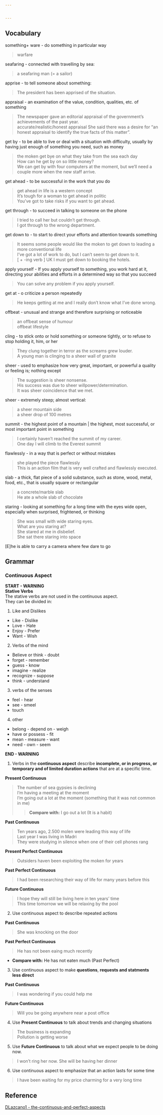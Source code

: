 ```yaml
---


---
```


<h2 id="vocabulary">Vocabulary</h2>
<p>something+ ware  - do something in particular way</p>
<blockquote>
<p>warfare</p>
</blockquote>
<p>seafaring - connected with travelling by sea:</p>
<blockquote>
<p>a seafaring man (= a sailor)</p>
</blockquote>
<p>apprise - to tell someone about something:</p>
<blockquote>
<p>The president has been apprised of the situation.</p>
</blockquote>
<p>appraisal - an examination of the value, condition, qualities, etc. of something</p>
<blockquote>
<p>The newspaper gave an editorial appraisal of the government’s achievements of the past year.<br>
accurate/realistic/honest appraisal She said there was a desire for “an honest appraisal to identify the true facts of this matter”.</p>
</blockquote>
<p>get by - to be able to live or deal with a situation with difficulty, usually by having just enough of something you need, such as money</p>
<blockquote>
<p>the moken get bye on what they take from the sea each day<br>
How can he get by on so little money?<br>
We can get by with four computers at the moment, but we’ll need a couple more when the new staff arrive.</p>
</blockquote>
<p>get ahead - to be successful in the work that you do</p>
<blockquote>
<p>get ahead in life is a western concept<br>
It’s tough for a woman to get ahead in politic<br>
You’ve got to take risks if you want to get ahead.</p>
</blockquote>
<p>get through - to succeed in talking to someone on the phone</p>
<blockquote>
<p>I tried to call her but couldn’t get through.<br>
I got through to the wrong department.</p>
</blockquote>
<p>get down to - to start to direct your efforts and attention towards something</p>
<blockquote>
<p>It seems some people would like the moken to get down to leading a more conventional life<br>
I’ve got a lot of work to do, but I can’t seem to get down to it.<br>
[ + -ing verb ] UK I must get down to booking the hotels.</p>
</blockquote>
<p>apply yourself - If you apply yourself to something, you work hard at it, directing your abilities and efforts in a determined way so that you succeed</p>
<blockquote>
<p>You can solve any problem if you apply yourself.</p>
</blockquote>
<p>get at - o criticize a person repeatedly</p>
<blockquote>
<p>He keeps getting at me and I really don’t know what I’ve done wrong.</p>
</blockquote>
<p>offbeat - unusual and strange and therefore surprising or noticeable</p>
<blockquote>
<p>an offbeat sense of humour<br>
offbeat lifestyle</p>
</blockquote>
<p>cling - to stick onto or hold something or someone tightly, or to refuse to stop holding it, him, or her</p>
<blockquote>
<p>They clung together in terror as the screams grew louder.<br>
A young man is clinging to a sheer wall of granite</p>
</blockquote>
<p>sheer - used to emphasize how very great, important, or powerful a quality or feeling is; nothing except</p>
<blockquote>
<p>The suggestion is sheer nonsense.<br>
His success was due to sheer willpower/determination.<br>
It was sheer coincidence that we met.</p>
</blockquote>
<p>sheer - extremely steep; almost vertical:</p>
<blockquote>
<p>a sheer mountain side<br>
a sheer drop of 100 metres</p>
</blockquote>
<p>summit - the highest point of a mountain | the highest, most successful, or most important point in something</p>
<blockquote>
<p>I certainly haven’t reached the summit of my career.<br>
One day I will climb to the Everest summit</p>
</blockquote>
<p>flawlessly - in a way that is perfect or without mistakes</p>
<blockquote>
<p>she played the piece flawlessly<br>
This is an action film that is very well crafted and flawlessly executed.</p>
</blockquote>
<p>slab - a thick, flat piece of a solid substance, such as stone, wood, metal, food, etc., that is usually square or rectangular</p>
<blockquote>
<p>a concrete/marble slab<br>
He ate a whole slab of chocolate</p>
</blockquote>
<p>staring - looking at something for a long time with the eyes wide open, especially when surprised, frightened, or thinking</p>
<blockquote>
<p>She was small with wide staring eyes.<br>
What are you staring at?<br>
She stared at me in disbelief.<br>
She sat there staring into space</p>
</blockquote>
<p>[E]he is able to carry a camera where few dare to go</p>
<h2 id="grammar">Grammar</h2>
<h3 id="continuous-aspect">Continuous Aspect</h3>
<p><strong>START - WARNING</strong><br>
<strong>Stative Verbs</strong><br>
The stative verbs are not used in the continuous aspect.<br>
They can be divided in:</p>
<ol>
<li>Like and Dislikes</li>
</ol>
<ul>
<li>Like - Dislike</li>
<li>Love - Hate</li>
<li>Enjoy - Prefer</li>
<li>Want - Wish</li>
</ul>
<ol start="2">
<li>Verbs of the mind</li>
</ol>
<ul>
<li>Believe or think - doubt</li>
<li>forget - remember</li>
<li>guess - know</li>
<li>imagine - realize</li>
<li>recognize - suppose</li>
<li>think - understand</li>
</ul>
<ol start="3">
<li>verbs of the senses</li>
</ol>
<ul>
<li>feel - hear</li>
<li>see - smeel</li>
<li>touch</li>
</ul>
<ol start="4">
<li>other</li>
</ol>
<ul>
<li>belong - depend on - weigh</li>
<li>have or possess - fit</li>
<li>mean - measure - want</li>
<li>need - own - seem</li>
</ul>
<p><strong>END - WARNING</strong></p>
<ol>
<li>Verbs in the <strong>continuous aspect</strong> describe <strong>incomplete, or in progress, or temporary and of limited duration actions</strong> that are at a specific time.</li>
</ol>
<p><strong>Present Continuous</strong></p>
<blockquote>
<p>The number of sea gypsies is declining<br>
I’m having a meeting at the moment<br>
I’m going out a lot at the moment (something that it was not common in me)</p>
<blockquote>
<p><strong>Compare with:</strong> I go out a lot (It is a habit)</p>
</blockquote>
</blockquote>
<p><strong>Past Continuous</strong></p>
<blockquote>
<p>Ten years ago, 2.500 molen were leading this way of life<br>
Last year I was living in Madri<br>
They were studying in silence when one of their cell phones rang</p>
</blockquote>
<p><strong>Present Perfect Continuous</strong></p>
<blockquote>
<p>Outsiders haven been exploiting the moken for years</p>
</blockquote>
<p><strong>Past Perfect Continuous</strong></p>
<blockquote>
<p>I had been researching their way of life for many years before this</p>
</blockquote>
<p><strong>Future Continuous</strong></p>
<blockquote>
<p>I hope they will still be living here in ten years’ time<br>
This time tomorrow we will be relaxing by the pool</p>
</blockquote>
<ol start="2">
<li>Use continuous aspect to describe repeated actions</li>
</ol>
<p><strong>Past Continuous</strong></p>
<blockquote>
<p>She was knocking on the door</p>
</blockquote>
<p><strong>Past Perfect Continuous</strong></p>
<blockquote>
<p>He has not been eaing much recently</p>
</blockquote>
<ul>
<li><strong>Compare with:</strong> He has not eaten much (Past Perfect)</li>
</ul>
<ol start="3">
<li>Use continuous aspect to make <strong>questions</strong>, <strong>requests and statments less direct</strong></li>
</ol>
<p><strong>Past Continuous</strong></p>
<blockquote>
<p>I was wondering if you could help me</p>
</blockquote>
<p><strong>Future Continuous</strong></p>
<blockquote>
<p>Will you be going anywhere near a post office</p>
</blockquote>
<ol start="4">
<li>Use <strong>Present Continuous</strong> to talk about trends and changing situations</li>
</ol>
<blockquote>
<p>The business is expanding<br>
Pollution is getting worse</p>
</blockquote>
<ol start="5">
<li>Use <strong>Future Continuous</strong> to talk about what we expect people to be doing now.</li>
</ol>
<blockquote>
<p>I won’t ring her now. She will be having her dinner</p>
</blockquote>
<ol start="6">
<li>Use continuous aspect to emphasize that an action lasts for some time</li>
</ol>
<blockquote>
<p>I have been waiting for my price charming for a very long time</p>
</blockquote>
<h2 id="reference">Reference</h2>
<p><a href="https://www.slideshare.net/DLazcano1/the-continuous-and-perfect-aspects">DLazcano1 - the-continuous-and-perfect-aspects</a></p>

